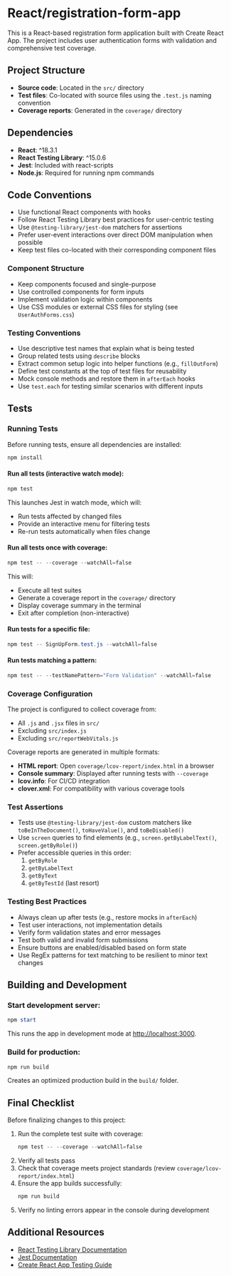 # React/registration-form-app

This is a React-based registration form application built with Create React App. The project includes user authentication forms with validation and comprehensive test coverage.

## Project Structure

- **Source code**: Located in the `src/` directory
- **Test files**: Co-located with source files using the `.test.js` naming convention
- **Coverage reports**: Generated in the `coverage/` directory

## Dependencies

- **React**: ^18.3.1
- **React Testing Library**: ^15.0.6
- **Jest**: Included with react-scripts
- **Node.js**: Required for running npm commands

## Code Conventions

- Use functional React components with hooks
- Follow React Testing Library best practices for user-centric testing
- Use `@testing-library/jest-dom` matchers for assertions
- Prefer user-event interactions over direct DOM manipulation when possible
- Keep test files co-located with their corresponding component files

### Component Structure

- Keep components focused and single-purpose
- Use controlled components for form inputs
- Implement validation logic within components
- Use CSS modules or external CSS files for styling (see `UserAuthForms.css`)

### Testing Conventions

- Use descriptive test names that explain what is being tested
- Group related tests using `describe` blocks
- Extract common setup logic into helper functions (e.g., `fillOutForm`)
- Define test constants at the top of test files for reusability
- Mock console methods and restore them in `afterEach` hooks
- Use `test.each` for testing similar scenarios with different inputs

## Tests

### Running Tests

Before running tests, ensure all dependencies are installed:

```powershell
npm install
```

#### Run all tests (interactive watch mode):

```powershell
npm test
```

This launches Jest in watch mode, which will:
- Run tests affected by changed files
- Provide an interactive menu for filtering tests
- Re-run tests automatically when files change

#### Run all tests once with coverage:

```powershell
npm test -- --coverage --watchAll=false
```

This will:
- Execute all test suites
- Generate a coverage report in the `coverage/` directory
- Display coverage summary in the terminal
- Exit after completion (non-interactive)

#### Run tests for a specific file:

```powershell
npm test -- SignUpForm.test.js --watchAll=false
```

#### Run tests matching a pattern:

```powershell
npm test -- --testNamePattern="Form Validation" --watchAll=false
```

### Coverage Configuration

The project is configured to collect coverage from:
- All `.js` and `.jsx` files in `src/`
- Excluding `src/index.js`
- Excluding `src/reportWebVitals.js`

Coverage reports are generated in multiple formats:
- **HTML report**: Open `coverage/lcov-report/index.html` in a browser
- **Console summary**: Displayed after running tests with `--coverage`
- **lcov.info**: For CI/CD integration
- **clover.xml**: For compatibility with various coverage tools

### Test Assertions

- Tests use `@testing-library/jest-dom` custom matchers like `toBeInTheDocument()`, `toHaveValue()`, and `toBeDisabled()`
- Use `screen` queries to find elements (e.g., `screen.getByLabelText()`, `screen.getByRole()`)
- Prefer accessible queries in this order:
  1. `getByRole`
  2. `getByLabelText`
  3. `getByText`
  4. `getByTestId` (last resort)

### Testing Best Practices

- Always clean up after tests (e.g., restore mocks in `afterEach`)
- Test user interactions, not implementation details
- Verify form validation states and error messages
- Test both valid and invalid form submissions
- Ensure buttons are enabled/disabled based on form state
- Use RegEx patterns for text matching to be resilient to minor text changes

## Building and Development

### Start development server:

```powershell
npm start
```

This runs the app in development mode at [http://localhost:3000](http://localhost:3000).

### Build for production:

```powershell
npm run build
```

Creates an optimized production build in the `build/` folder.

## Final Checklist

Before finalizing changes to this project:

1. Run the complete test suite with coverage:
   ```powershell
   npm test -- --coverage --watchAll=false
   ```
2. Verify all tests pass
3. Check that coverage meets project standards (review `coverage/lcov-report/index.html`)
4. Ensure the app builds successfully:
   ```powershell
   npm run build
   ```
5. Verify no linting errors appear in the console during development

## Additional Resources

- [React Testing Library Documentation](https://testing-library.com/docs/react-testing-library/intro/)
- [Jest Documentation](https://jestjs.io/docs/getting-started)
- [Create React App Testing Guide](https://create-react-app.dev/docs/running-tests/)
